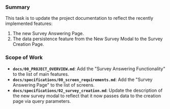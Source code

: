 ### Summary
This task is to update the project documentation to reflect the recently implemented features:
1.  The new Survey Answering Page.
2.  The data persistence feature from the New Survey Modal to the Survey Creation Page.

### Scope of Work
- **`docs/00_PROJECT_OVERVIEW.md`**: Add the "Survey Answering Functionality" to the list of main features.
- **`docs/specifications/00_screen_requirements.md`**: Add the "Survey Answering Page" to the list of screens.
- **`docs/specifications/02_survey_creation.md`**: Update the description of the new survey modal to reflect that it now passes data to the creation page via query parameters.